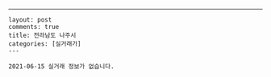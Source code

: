 ---
    layout: post
    comments: true
    title: 전라남도 나주시
    categories: [실거래가]
    ---

    2021-06-15 실거래 정보가 없습니다.

    